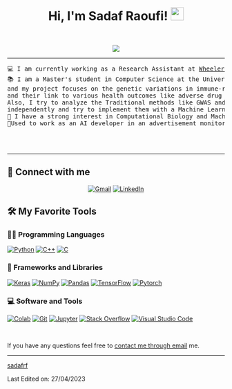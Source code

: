 <h1 align="center">
Hi, I'm Sadaf Raoufi!
	<a href="https://github.com/sadafrf" target="_self">
		<img src="https://media.giphy.com/media/hvRJCLFzcasrR4ia7z/giphy.gif" width="30">
	</a>
</h1>

<br/>
<p align="center">
	<a href="https://github.com/sadafrf">
		<img src="https://readme-typing-svg.herokuapp.com?lines=Computer+Science+Student;Machine+Learning+Developer;Bioinformatics%20|%20ML%20Enthusiast;Always%20learning%20new%20things&center=true&width=380&height=45">
	</a>
</p>

<hr>

<pre>
💻 I am currently working as a Research Assistant at <a href="https://github.com/TravisWheelerLab">Wheelerlab Computational Biology Research Group</a>.
📚 I am a Master's student in Computer Science at the University of Arizona. I have a strong interest in Computational Biology and Machine Learning 
and my project focuses on the genetic variations in immune-related genes, particularly the human leukocyte antigen (HLA) locus,
and their link to various health outcomes like adverse drug reactions, cancer, and cardiovascular diseases. 
Also, I try to analyze the Traditional methods like GWAS and PheWAS mutations 
independently and try to implement them with a Machine Learning approach.
📝 I have a strong interest in Computational Biology and Machine Learning and I am currently learning more about Genomic data and Proteins
🌟Used to work as an AI developer in an advertisement monitoring company



</pre>
<hr>

## 🤝 Connect with me
<p align="center">
	<a href="mailto:sraoufi@arizona.edu"><img src="https://img.shields.io/badge/gmail-%23EA4335.svg?style=plastic&logo=gmail&logoColor=white" alt="Gmail"/></a>
	<a href="https://www.linkedin.com/in/sadaf-raoufi-433782260/"><img src="https://img.shields.io/badge/linkedin-%230A66C2.svg?style=plastic&logo=linkedin&logoColor=white" alt="LinkedIn"/></a>
</p>

## 🛠️ My Favorite Tools

### 👨‍💻 Programming Languages

<p>

  <a href="https://github.com/sadafrf"><img alt="Python" src="https://img.shields.io/badge/Python%20-%2314354C.svg?logo=python&logoColor=white"></a>
  <a href="https://github.com/sadafrf"><img alt="C++" src="https://img.shields.io/badge/C++%20-%2314354C.svg?&logoColor=red"></a>
  <a href="https://github.com/sadafrf"><img alt="C" src="https://img.shields.io/badge/C%20-%2314354C.svg?&logoColor=green"></a>
  
</p>

### 🧰 Frameworks and Libraries

<p>
    <a href="https://github.com/sadafrf"><img alt="Keras" src="https://img.shields.io/badge/Keras%20-%23D00000.svg?logo=Keras&logoColor=white"></a>
    <a href="https://github.com/sadafrf"><img alt="NumPy" src="https://img.shields.io/badge/Numpy%20-%23013243.svg?logo=numpy&logoColor=white"></a>
    <a href="https://github.com/sadafrf"><img alt="Pandas" src="https://img.shields.io/badge/Pandas%20-%23150458.svg?logo=pandas&logoColor=white"></a>
    <a href="https://github.com/sadafrf"><img alt="TensorFlow" src="https://img.shields.io/badge/TensorFlow%20-%23FF6F00.svg?logo=TensorFlow&logoColor=white"></a>
    <a href="https://github.com/sadafrf"><img alt="Pytorch" src="https://img.shields.io/badge/Pytorch%20-%23D00000.svg?logo=Pytorch&logoColor=white"></a>
    
</p>


### 💻 Software and Tools

<p>
    <a href="https://github.com/sadafrf"><img alt="Colab" src="https://img.shields.io/badge/Colab-00b56a.svg?logo=google-colab&logoColor=white"></a>
    <a href="https://github.com/sadafrf"><img alt="Git" src="https://img.shields.io/badge/Git%20-%23F05033.svg?logo=git&logoColor=white"></a>
   </a>
    <a href="https://github.com/sadafrf"><img alt="Jupyter" src="https://img.shields.io/badge/Jupyter%20-%23F37626.svg?logo=Jupyter&logoColor=white"></a>
    <a href="https://github.com/sadafrf"><img alt="Stack Overflow" src="https://img.shields.io/badge/-Stack%20Overflow-FE7A16?logo=stack-overflow&logoColor=white"></a>
    <a href="https://github.com/sadafrf"><img alt="Visual Studio Code" src="https://img.shields.io/badge/Visual%20Studio%20Code-0078d7.svg?logo=visual-studio-code&logoColor=white"></a>
</p>
</br>

<p>
If you have any questions feel free to <a href="mailto:sraoufi@arizona.edu">contact me through email</a> me.
</p>

------

[sadafrf](https://github.com/sadafrf)

Last Edited on: 27/04/2023
